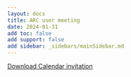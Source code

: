 ```yaml
---
layout: docs
title: ARC user meeting
date: 2024-01-31
add toc: false
add support: false
add sidebar: _sidebars/mainSidebar.md
---
```




<a href="webcal://nfdi4plants.org/nfdi4plants.knowledgebase/docs/teaching-materials/arc-user-meeting-hhu.ics">
    <i class="fa fa-calendar" aria-hidden="true"></i> Download Calendar invitation
</a>



